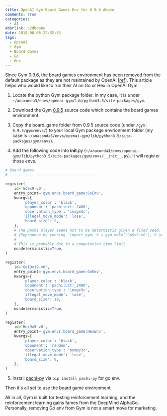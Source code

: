```yaml
---
title: OpenAI Gym Board Games Env for 0.9.6 Above
comments: true
categories:
  - AI
abbrlink: c2dbdabe
date: 2018-08-06 22:32:53
tags:
  - OpenAI
  - Gym
  - Board Games
  - Go
  - Hex
---
```


Since Gym 0.9.6, the board games environment has been removed from the default package as they are not maintained by OpenAI [[ref](https://github.com/openai/gym/releases/tag/v0.9.6)].
This article helps who would like to run their AI on Go or Hex in OpenAI Gym.

<!--more-->

1. Locate the python Gym package folder. In my case, it is under `~/anaconda3/envs/openai-gym/lib/python3.5/site-packages/gym`.

2. Download the Gym [0.9.5](https://github.com/openai/gym/archive/v0.9.5.zip) source code which contains the board games environment.

3. Copy the board_game folder from 0.9.5 source code (under `/gym-0.9.5/gym/envs/`) to your local Gym package envrionment folder (my case is `~/anaconda3/envs/openai-gym/lib/python3.5/site-packages/gym/envs`).

4. Add the following code into __init__.py (`~/anaconda3/envs/openai-gym/lib/python3.5/site-packages/gym/envs/__init__.py`). It will register those envs.

```python
# Board games
# ----------------------------------------

register(
    id='Go9x9-v0',
    entry_point='gym.envs.board_game:GoEnv',
    kwargs={
        'player_color': 'black',
        'opponent': 'pachi:uct:_2400',
        'observation_type': 'image3c',
        'illegal_move_mode': 'lose',
        'board_size': 9,
    },
    # The pachi player seems not to be determistic given a fixed seed.
    # (Reproduce by running 'import gym; h = gym.make('Go9x9-v0'); h.seed(1); h.reset(); h.step(15); h.step(16); h.step(17)' a few times.)
    #
    # This is probably due to a computation time limit.
    nondeterministic=True,
)

register(
    id='Go19x19-v0',
    entry_point='gym.envs.board_game:GoEnv',
    kwargs={
        'player_color': 'black',
        'opponent': 'pachi:uct:_2400',
        'observation_type': 'image3c',
        'illegal_move_mode': 'lose',
        'board_size': 19,
    },
    nondeterministic=True,
)

register(
    id='Hex9x9-v0',
    entry_point='gym.envs.board_game:HexEnv',
    kwargs={
        'player_color': 'black',
        'opponent': 'random',
        'observation_type': 'numpy3c',
        'illegal_move_mode': 'lose',
        'board_size': 9,
    },
)
```

5. Install [pachi-py](https://github.com/openai/pachi-py) via `pip install pachi-py` for go env.

Then it's all set to use the board game environment.

All in all, Gym is built for testing reinforcement learning, and the reinforcement learning gains fames from the DeepMind AlphaGo. 
Personally, removing Go env from Gym is not a smart move for marketing.
